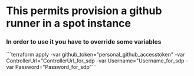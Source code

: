 # This permits provision a github runner in a spot instance

### In order to use it you have to override some variables
´´´terraform apply -var github_token="personal_github_accesstoken" -var ControllerUrl="ControllerUrl_for_sdp -var Username="Username_for_sdp -var Password="Password_for_sdp"´´´